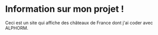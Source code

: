 # Information sur mon projet !
Ceci est un site qui affiche des châteaux de France dont j'ai coder avec ALPHORM.